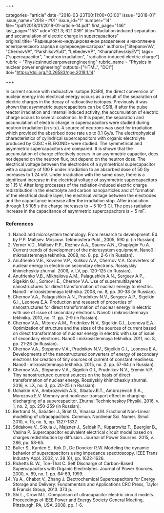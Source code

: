 +++

categories="article"
date="2018-03-23T00:11:00+03:00"
issue="2018-01"
issue_name="2018 - #01"
issue_id="1"
number="14"
file="/pdf/2018/01/2018-01-article-14.pdf"
first_page="146"
last_page="153"
udc="621.3; 621.039"
title="Radiation induced separation and accumulation of electric charge in supercapacitors"
original_title="Радиационно-индуцированное разделение и накопление электрического заряда в суперконденсаторах"
authors=["StepanovVA", "ChernovVA", "ParshikovYuG", "LebedevVP", "KharanzhevskiyEV"]
tags=["supercapacitor", "neutron irradiation", "radiation-induced electric charge"]
rubric = "Physicsinnuclearpowerengineering"
rubric_name = "Physics in nuclear power engineering"
outputs=["HTML", "DOI"]
doi="https://doi.org/10.26583/npe.2018.1.14"

+++

In current source with radioactive isotope (CSRI), the direct conversion of nuclear energy into electrical energy occurs as a result of the separation of electric charges in the decay of radioactive isotopes. Previously it was shown that asymmetric supercapacitors can be CSRI, if after the pulse reactor irradiation and internal induced activity, the accumulation of electric charge occurs to several coulombs. In this paper, the separation and accumulation of electric charge in supercapacitors were studied during neutron irradiation (in situ). A source of neutrons was used for irradiation, which provided the absorbed dose rate up to 0.1 Gy/s. The electrophysical characteristics of cylindrical supercapacitors with organic electrolyte produced by OJSC «ELEKOND» were studied. The symmetrical and asymmetric supercapacitors are compared. It is shown that the accumulation of charge effectively occurs in an asymmetric capacitor, does not depend on the neutron flux, but depend on the neutron dose. The electrical voltage between the electrodes of a symmetrical supercapacitor with a capacity of 100 F under irradiation to an absorbed dose of 50 Gy increases to 1.24 mV. Under irradiation with the same dose, there is a significant increase in the electrical voltage of asymmetric supercapacitors to 1.15 V. After long processes of the radiation-induced electric charge redistribution in the electrolyte and carbon nanoparticles and of formation of the electrical double layer, the electrical voltage between the electrodes and the capacitance increase after the irradiation stop. After irradiation through 1.5·105 s the charge increases to ~ 5·10–3 Cl. The post-radiation increase in the capacitance of asymmetric supercapacitors is ~ 5 mF.

### References

1. Nano0 and microsystem technology. From research to development. Ed. by P.P. Maltsev. Moscow. Tekhnosfera Publ., 2005, 590 p. (in Russian).
2. Verner V.D., Maltsev P.P., Reznev A.A., Saurov A.N., Chaplygin Yu.A. Current trends of development of the microsystem equipment. Nano0 i mikrosistemnaya tekhnika. 2008, no. 8, pp. 2-6 (in Russian).
3. Anufrienko V.B., Kovalev V.P., Kulikov A.V., Chernov V.A. Converters of nuclear energy in electric on secondary electrons. Rossiyskiy khimicheskiy zhurnal. 2006, v. LV, pp. 120-125 (in Russian).
4. Anufrienko V.B., Mikhailova A.M., Palagushkin A.N., Sergeev A.P., Sigeikin G.I., Somov I.E., Chernov V.A. Use of supermultilayered nanostructures for direct transformation of nuclear energy to electric. Nano0 i mikrosistemnaya tekhnika. 2008, no. 8, pp. 30-38 (in Russian).
5. Chernov V.A., Palagushkin A.N., Prudnikov N.V., Sergeev A.P., Sigeikin G.I., Leonova E.A. Production and research of properties of nanostructures for direct transformation of nuclear energy in electric with use of issue of secondary electrons. Nano0 i mikrosistemnaya tekhnika. 2010, no. 11. pp. 2-9 (in Russian).
6. Chernov V.A., Miterev A.M., Prudnikov N.V., Sigeikin G.I., Leonova E.A. Optimization of structure and the sizes of the sources of current based on direct transformation of nuclear energy in electric with use of issue of secondary electrons. Nano0 i mikrosistemnaya tekhnika. 2011, no. 8, pp. 21-26 (in Russian).
7. Chernov V.A., Stepanov V.A., Prudnikov N.V., Sigeikin G.I., Leonova E.A. Developments of the nanostructured converters of energy of secondary electrons for creation of tiny sources of current of constant readiness. Nano0 i mikrosistemnaya tekhnika. 2015, no. 2. pp. 57-64 (in Russian).
8. Chernov V.A., Stepanov V.A., Sigeikin G.I., Prudnikov N.V., Eremin V.P. Tiny nanostructured current sources on the basis of direct transformation of nuclear energy. Rossiyskiy khimicheskiy zhurnal. 2016, v. LX, no. 3, pp. 20-25 (in Russian).
9. Uchaikin V.V., Ambrozevich A.S., Sibatov.R.T., Ambrozevich S.A., Morozova E.V. Memory and nonlinear transport effect in charging-discharging of a supercapacitor. Zhurnal Technicheskoy Physiki. 2016, v. 1, no. 2, pp. 250-259 (in Russian).
10. Bertrand N., Sabatier J., Briat O., Vinassa J.M. Fractional Non-Linear modelling of ultracapacitors. Commun. Nonlinear Sci. Numer. Simul. 2010, v. 15, no. 5, pp. 1327-1337.
11. Stldakova V., Sikula J., Majzner J., Seldak P., Kuparowitz T., Buergler B., Vasina P. Supercapacitor equivalent electrical circuit model based on charges redistribution by diffusion. Journal of Power Sourses. 2015, v. 286, pp. 58-65.
12. Buller S., Karden E., Kok D., De Doncker R.W. Modeling the dynamic behavior of supercapacitors using impedance spectroscopy. IEEE Trans Industry Appl. 2002, v. 38 (6), pp. 1622-1626.
13. Ricketts B. W., Ton-That C. Self Discharge of Carbon-Based Supercapacitors with Organic Electrolytes. Journal of Power Sources. 2000, v. 89, no. 1, pp. 64-69, 1999.
14. Yu A., Chabot V., Zhang J. Electrochemical Supercapacitors for Energy Storage and Delivery: Fundamentals and Applications CRC Press, Taylor & Francis Group, 2013. 373 p.
15. Shi L., Crow M.L. Comparison of ultracapacitor electric circuit models. Proceedings of IEEE Power and Energy Society General Meeting, Pittsburgh, PA, USA. 2008, pp. 1-6.